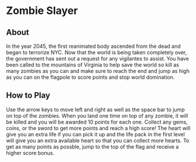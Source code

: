 # Zombie Slayer

## About
In the year 2045, the first reanimated body ascended from the dead and began to terrorize NYC. Now that the world is being taken completely over, the government has sent out a request for any vigilantes to assist. You have been called to the mountains of Virginia to help save the world so kill as many zombies as you can and make sure to reach the end and jump as high as you can on the flagpole to score points and stop world domination.

## How to Play
Use the arrow keys to move left and right as well as the space bar to jump on top of the zombies. When you land one time on top of any zombie, it will be killed and you will be awarded 10 points for each one. Collect any gems, coins, or the sword to get more points and reach a high score! The heart will give you an extra life if you can pick it up and the life pack in the first level will give you an extra available heart so that you can collect more hearts. To get as many points as possble, jump to the top of the flag and receive a higher score bonus.
